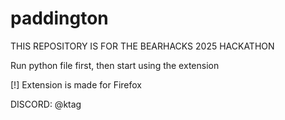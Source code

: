 # paddington

THIS REPOSITORY IS FOR THE BEARHACKS 2025 HACKATHON

Run python file first, then start using the extension

[!] Extension is made for Firefox

DISCORD: @ktag
